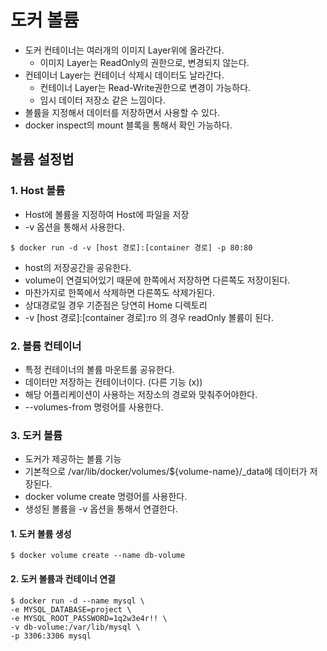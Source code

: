 # 도커 볼륨
- 도커 컨테이너는 여러개의 이미지 Layer위에 올라간다.
  - 이미지 Layer는 ReadOnly의 권한으로, 변경되지 않는다.
- 컨테이너 Layer는 컨테이너 삭제시 데이터도 날라간다.
  - 컨테이너 Layer는 Read-Write권한으로 변경이 가능하다.
  - 임시 데이터 저장소 같은 느낌이다.
- 볼륨을 지정해서 데이터를 저장하면서 사용할 수 있다.
- docker inspect의 mount 블록을 통해서 확인 가능하다.


## 볼륨 설정법

### 1. Host 볼륨
- Host에 볼륨을 지정하여 Host에 파일을 저장
- -v 옵션을 통해서 사용한다. 

```shell
$ docker run -d -v [host 경로]:[container 경로] -p 80:80
```
- host의 저장공간을 공유한다.
- volume이 연결되어있기 때문에 한쪽에서 저장하면 다른쪽도 저장이된다.
- 마찬가지로 한쪽에서 삭제하면 다른쪽도 삭제가된다.
- 상대경로일 경우 기준점은 당연히 Home 디렉토리
- -v [host 경로]:[container 경로]:ro 의 경우 readOnly 볼륨이 된다.

### 2. 볼륨 컨테이너
- 특정 컨테이너의 볼륨 마운트롤 공유한다.
- 데이터만 저장하는 컨테이너이다. (다른 기능 (x))
- 해당 어플리케이션이 사용하는 저장소의 경로와 맞춰주어야한다.
- --volumes-from 명령어를 사용한다.

### 3. 도커 볼륨
- 도커가 제공하는 볼륨 기능
- 기본적으로 /var/lib/docker/volumes/${volume-name}/_data에 데이터가 저장된다.
- docker volume create 명령어를 사용한다.
- 생성된 볼륨을 -v 옵션을 통해서 연결한다.

#### 1. 도커 볼륨 생성
```shell
$ docker volume create --name db-volume
```

#### 2. 도커 볼륨과 컨테이너 연결
```shell
$ docker run -d --name mysql \
-e MYSQL_DATABASE=project \
-e MYSQL_ROOT_PASSWORD=1q2w3e4r!! \
-v db-volume:/var/lib/mysql \ 
-p 3306:3306 mysql
```


